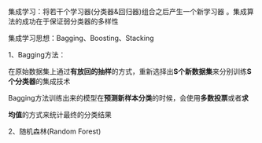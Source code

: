 集成学习：将若干个学习器(分类器&回归器)组合之后产生一个新学习器 。集成算法的成功在于保证弱分类器的多样性

集成学习思想：Bagging、Boosting、Stacking

1、Bagging方法：

在原始数据集上通过**有放回的抽样**的方式，重新选择出**S个新数据集**来分别训练**S个分类器**的集成技术

Bagging方法训练出来的模型在**预测新样本分类**的时候，会使用**多数投票**或者**求**

**均值**的方式来统计最终的分类结果

2、随机森林(Random Forest)


